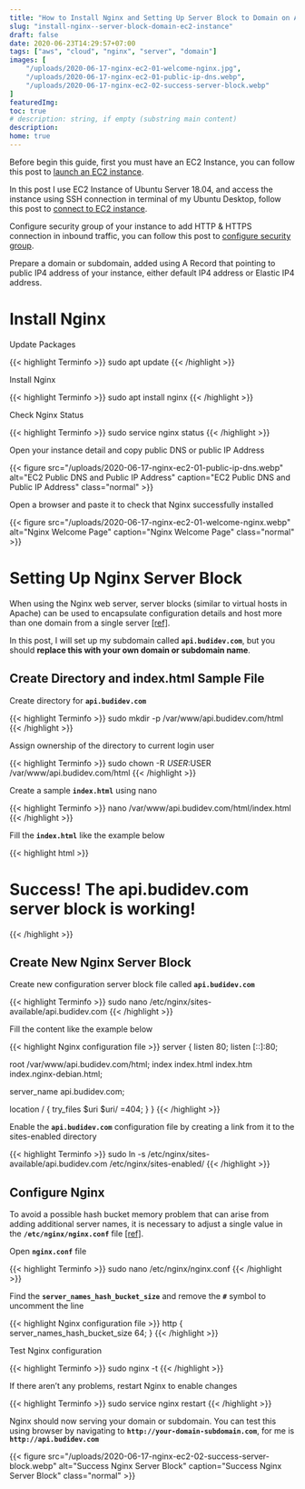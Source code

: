 ```yaml
---
title: "How to Install Nginx and Setting Up Server Block to Domain on AWS EC2 Instance"
slug: "install-nginx--server-block-domain-ec2-instance"
draft: false
date: 2020-06-23T14:29:57+07:00
tags: ["aws", "cloud", "nginx", "server", "domain"]
images: [
    "/uploads/2020-06-17-nginx-ec2-01-welcome-nginx.jpg",
    "/uploads/2020-06-17-nginx-ec2-01-public-ip-dns.webp",
    "/uploads/2020-06-17-nginx-ec2-02-success-server-block.webp"
]
featuredImg:
toc: true
# description: string, if empty (substring main content)
description:
home: true
---
```


Before begin this guide, first you must have an EC2 Instance, you can follow this post to [launch an EC2 instance](/2020/06/launch-amazon-ec2-instance-ubuntu-server-18-04/ "Launch EC2 Instance").

In this post I use EC2 Instance of Ubuntu Server 18.04, and access the instance using SSH connection in terminal of my Ubuntu Desktop, follow this post to [connect to EC2 instance](/2020/06/connect-aws-ec2-remote-ssh/ "Connect to EC2 Instance").

Configure security group of your instance to add HTTP & HTTPS connection in inbound traffic, you can follow this post to [configure security group](/2020/06/configure-security-group-aws-ec2-instance/ "Configure Security Group EC2 Instance").

Prepare a domain or subdomain, added using A Record that pointing to public IP4 address of your instance, either default IP4 address or Elastic IP4 address. 

# Install Nginx

Update Packages

{{< highlight Terminfo >}}
sudo apt update
{{< /highlight >}}

Install Nginx

{{< highlight Terminfo >}}
sudo apt install nginx
{{< /highlight >}}

Check Nginx Status

{{< highlight Terminfo >}}
sudo service nginx status
{{< /highlight >}}

Open your instance detail and copy public DNS or public IP Address

{{< figure src="/uploads/2020-06-17-nginx-ec2-01-public-ip-dns.webp" alt="EC2 Public DNS and Public IP Address" caption="EC2 Public DNS and Public IP Address" class="normal" >}}

Open a browser and paste it to check that Nginx successfully installed

{{< figure src="/uploads/2020-06-17-nginx-ec2-01-welcome-nginx.webp" alt="Nginx Welcome Page" caption="Nginx Welcome Page" class="normal" >}}

# Setting Up Nginx Server Block

When using the Nginx web server, server blocks (similar to virtual hosts in Apache) can be used to encapsulate configuration details and host more than one domain from a single server [[ref]](https://www.digitalocean.com/community/tutorials/how-to-install-nginx-on-ubuntu-18-04 "Install Nginx on Ubuntu 18.04"). 

In this post, I will set up my subdomain called <code>**api.budidev.com**</code>, but you should **replace this with your own domain or subdomain name**.

## Create Directory and index.html Sample File

Create directory for <code>**api.budidev.com**</code>

{{< highlight Terminfo >}}
sudo mkdir -p /var/www/api.budidev.com/html
{{< /highlight >}}

Assign ownership of the directory to current login user

{{< highlight Terminfo >}}
sudo chown -R $USER:$USER /var/www/api.budidev.com/html
{{< /highlight >}}

Create a sample <code>**index.html**</code> using nano

{{< highlight Terminfo >}}
nano /var/www/api.budidev.com/html/index.html
{{< /highlight >}}

Fill the <code>**index.html**</code> like the example below

{{< highlight html >}}
<html>
    <head>
        <title>Welcome to api.budidev.com</title>
    </head>
    <body>
        <h1>Success!  The api.budidev.com server block is working!</h1>
    </body>
</html>
{{< /highlight >}}

## Create New Nginx Server Block

Create new configuration server block file called <code>**api.budidev.com**</code>

{{< highlight Terminfo >}}
sudo nano /etc/nginx/sites-available/api.budidev.com
{{< /highlight >}}

Fill the content like the example below

{{< highlight Nginx configuration file >}}
server {
  listen 80;
  listen [::]:80;

  root /var/www/api.budidev.com/html;
  index index.html index.htm index.nginx-debian.html;

  server_name api.budidev.com;

  location / {
          try_files $uri $uri/ =404;
  }
}
{{< /highlight >}}

Enable the <code>**api.budidev.com**</code> configuration file by creating a link from it to the sites-enabled directory

{{< highlight Terminfo >}}
sudo ln -s /etc/nginx/sites-available/api.budidev.com /etc/nginx/sites-enabled/
{{< /highlight >}}

## Configure Nginx

To avoid a possible hash bucket memory problem that can arise from adding additional server names, it is necessary to adjust a single value in the <code>**/etc/nginx/nginx.conf**</code> file [[ref]](https://www.digitalocean.com/community/tutorials/how-to-install-nginx-on-ubuntu-18-04 "Install Nginx Ubuntu 18.04").

Open <code>**nginx.conf**</code> file

{{< highlight Terminfo >}}
sudo nano /etc/nginx/nginx.conf
{{< /highlight >}}

Find the <code>**server_names_hash_bucket_size**</code> and remove the <code>**#**</code> symbol to uncomment the line

{{< highlight Nginx configuration file >}}
http {
    server_names_hash_bucket_size 64;
}
{{< /highlight >}}

Test Nginx configuration

{{< highlight Terminfo >}}
sudo nginx -t
{{< /highlight >}}

If there aren’t any problems, restart Nginx to enable changes

{{< highlight Terminfo >}}
sudo service nginx restart
{{< /highlight >}}

Nginx should now serving your domain or subdomain. You can test this using browser by navigating to <code>**http:‎//your-domain-subdomain.com**</code>, for me is <code>**http://‎api.budidev.com**</code>

{{< figure src="/uploads/2020-06-17-nginx-ec2-02-success-server-block.webp" alt="Success Nginx Server Block" caption="Success Nginx Server Block" class="normal" >}}